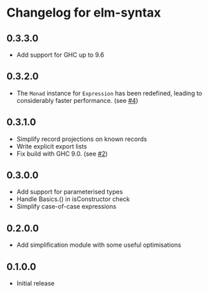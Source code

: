 # Changelog for elm-syntax

## 0.3.3.0

- Add support for GHC up to 9.6

## 0.3.2.0

- The `Monad` instance for `Expression` has been redefined, leading to considerably faster performance. (see [#4](https://github.com/haskell-to-elm/elm-syntax/pull/4))

## 0.3.1.0

- Simplify record projections on known records
- Write explicit export lists
- Fix build with GHC 9.0. (see [#2](https://github.com/haskell-to-elm/elm-syntax/pull/2))

## 0.3.0.0

- Add support for parameterised types
- Handle Basics.() in isConstructor check
- Simplify case-of-case expressions

## 0.2.0.0

- Add simplification module with some useful optimisations


## 0.1.0.0

- Initial release
